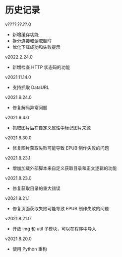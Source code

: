 # 历史记录

v????.??.??.0

+   新增缓存功能
+   拆分连接和读取超时
+   优化下载成功和失败提示

v2022.2.24.0

+   新增检查 HTTP 状态码的功能

v2021.11.14.0

+   支持抓取 DataURL

v2021.9.24.0

+   修复解码异常问题

v2021.9.4.0

+   抓取图片后在自定义属性中标记图片来源

v2021.8.30.0

+   修复图片获取失败可能导致 EPUB 制作失败的问题

v2021.8.23.1

+   增加加载外部脚本来自定义获取目录和正文逻辑的功能

v2021.8.23.0

+   修复获取目录的重大错误

v2021.8.21.1

+   修复页面获取失败可能导致 EPUB 制作失败的问题

v2021.8.21.0

+   开放 img 和 util 子模块，可以在程序中导入

v2021.8.20.0

+   使用 Python 重构